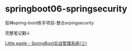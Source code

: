 # springboot06-springsecurity
狂神spring-boot练手项目-整合srpingsecurity

完整笔记戳↓

[Little eagle - SpringBoot实战管理系统(三)](https://shunliu.xyz/posts/21568.html)
